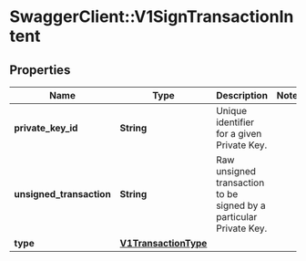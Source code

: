 # SwaggerClient::V1SignTransactionIntent

## Properties
Name | Type | Description | Notes
------------ | ------------- | ------------- | -------------
**private_key_id** | **String** | Unique identifier for a given Private Key. | 
**unsigned_transaction** | **String** | Raw unsigned transaction to be signed by a particular Private Key. | 
**type** | [**V1TransactionType**](V1TransactionType.md) |  | 

